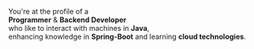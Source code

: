 You're at the profile of a  
**Programmer** & **Backend Developer**   
who like to interact with machines in **Java**,  
enhancing knowledge in **Spring-Boot** and learning **cloud technologies**.  



<!---
dz-adman/dz-adman is a ✨ special ✨ repository because its `README.md` (this file) appears on your GitHub profile.
You can click the Preview link to take a look at your changes.
--->
